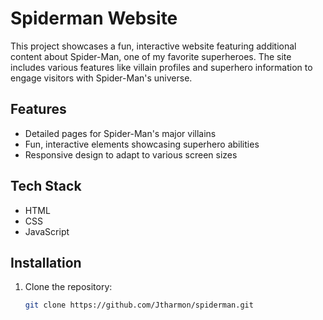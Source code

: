 # Spiderman Website

This project showcases a fun, interactive website featuring additional content about Spider-Man, one of my favorite superheroes. The site includes various features like villain profiles and superhero information to engage visitors with Spider-Man's universe.

## Features

- Detailed pages for Spider-Man's major villains
- Fun, interactive elements showcasing superhero abilities
- Responsive design to adapt to various screen sizes

## Tech Stack

- HTML
- CSS
- JavaScript

## Installation

1. Clone the repository:
   ```bash
   git clone https://github.com/Jtharmon/spiderman.git
